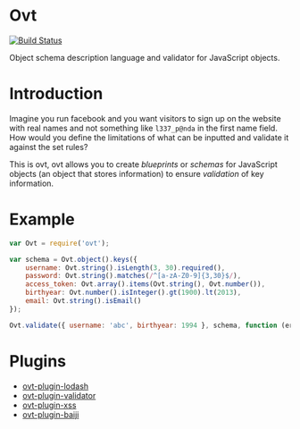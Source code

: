 Ovt
===

[![Build Status](https://travis-ci.org/lyfeyaj/ovt.svg?branch=master)](https://travis-ci.org/lyfeyaj/ovt)

Object schema description language and validator for JavaScript objects.

# Introduction

Imagine you run facebook and you want visitors to sign up on the website with real names and not something like `l337_p@nda` in the first name field. How would you define the limitations of what can be inputted and validate it against the set rules?

This is ovt, ovt allows you to create *blueprints* or *schemas* for JavaScript objects (an object that stores information) to ensure *validation* of key information.

# Example

```javascript
var Ovt = require('ovt');

var schema = Ovt.object().keys({
    username: Ovt.string().isLength(3, 30).required(),
    password: Ovt.string().matches(/^[a-zA-Z0-9]{3,30}$/),
    access_token: Ovt.array().items(Ovt.string(), Ovt.number()),
    birthyear: Ovt.number().isInteger().gt(1900).lt(2013),
    email: Ovt.string().isEmail()
});

Ovt.validate({ username: 'abc', birthyear: 1994 }, schema, function (err, value) { });  // err === null -> valid
```

# Plugins

+ [ovt-plugin-lodash](https://github.com/lyfeyaj/ovt-plugin-lodash)
+ [ovt-plugin-validator](https://github.com/lyfeyaj/ovt-plugin-validator)
+ [ovt-plugin-xss](https://github.com/lyfeyaj/ovt-plugin-xss)
+ [ovt-plugin-baiji](https://github.com/lyfeyaj/ovt-plugin-baiji)

